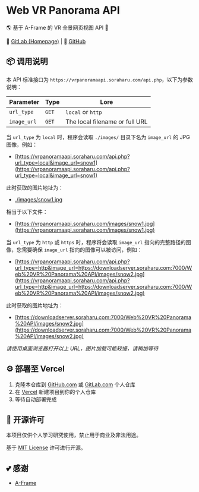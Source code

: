 # Web VR Panorama API

🌎 基于 A-Frame 的 VR 全景网页视图 API 🔐

🔗 [GitLab (Homepage)](https://gitlab.soraharu.com/XiaoXi/Web-VR-Panorama-API) | 🔗 [GitHub](https://github.com/yanranxiaoxi/Web-VR-Panorama-API)

## 📦️ 调用说明

本 API 标准接口为 `https://vrpanoramaapi.soraharu.com/api.php`，以下为参数说明：

| Parameter   | Type  | Lore                           |
| ----------- | ----- | ------------------------------ |
| `url_type`  | `GET` | `local` or `http`              |
| `image_url` | `GET` | The local filename or full URL |

当 `url_type` 为 `local` 时，程序会读取 `./images/` 目录下名为 `image_url` 的 JPG 图像，例如：

- [https://vrpanoramaapi.soraharu.com/api.php?url_type=local&image_url=snow1](https://vrpanoramaapi.soraharu.com/api.php?url_type=local&image_url=snow1)

此时获取的图片地址为：

- [./images/snow1.jpg](https://vrpanoramaapi.soraharu.com/images/snow1.jpg)

相当于以下文件：

- [https://vrpanoramaapi.soraharu.com/images/snow1.jpg](https://vrpanoramaapi.soraharu.com/images/snow1.jpg)

当 `url_type` 为 `http` 或 `https` 时，程序将会读取 `image_url` 指向的完整路径的图像，您需要确保 `image_url` 指向的图像可以被访问，例如：

- [https://vrpanoramaapi.soraharu.com/api.php?url_type=http&image_url=https://downloadserver.soraharu.com:7000/Web%20VR%20Panorama%20API/images/snow2.jpg](https://vrpanoramaapi.soraharu.com/api.php?url_type=http&image_url=https://downloadserver.soraharu.com:7000/Web%20VR%20Panorama%20API/images/snow2.jpg)

此时获取的图片地址为：

- [https://downloadserver.soraharu.com:7000/Web%20VR%20Panorama%20API/images/snow2.jpg](https://downloadserver.soraharu.com:7000/Web%20VR%20Panorama%20API/images/snow2.jpg)

*请使用桌面浏览器打开以上 URL，图片加载可能较慢，请稍加等待*

## ⚙️ 部署至 Vercel

1. 克隆本仓库到 [GitHub.com](https://github.com/) 或 [GitLab.com](https://gitlab.com/) 个人仓库
2. 在 [Vercel](https://vercel.com/) 新建项目到你的个人仓库
3. 等待自动部署完成

## 📜 开源许可

本项目仅供个人学习研究使用，禁止用于商业及非法用途。

基于 [MIT License](https://choosealicense.com/licenses/mit/) 许可进行开源。

## 💕 感谢

- [A-Frame](https://aframe.io/)
